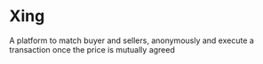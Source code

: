 # Xing
A platform to match buyer and sellers, anonymously and execute a transaction once the price is mutually agreed
